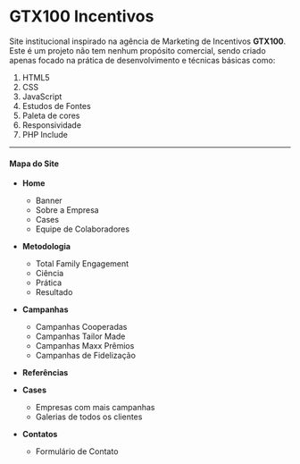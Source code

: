 # GTX100 Incentivos

Site institucional inspirado na agência de Marketing de Incentivos __GTX100__. Este é um projeto não tem nenhum propósito comercial, sendo criado apenas focado na prática de desenvolvimento e técnicas básicas como:
1. HTML5
1. CSS
1. JavaScript
1. Estudos de Fontes
1. Paleta de cores
1. Responsividade
1. PHP Include

---

#### Mapa do Site

* __Home__
   * Banner
   * Sobre a Empresa
   * Cases
   * Equipe de Colaboradores
   
* __Metodologia__
   * Total Family Engagement
   * Ciência
   * Prática
   * Resultado
  
* __Campanhas__
   * Campanhas Cooperadas
   * Campanhas Tailor Made
   * Campanhas Maxx Prêmios
   * Campanhas de Fidelização
  
* __Referências__
* __Cases__
   * Empresas com mais campanhas
   * Galerias de todos os clientes
  
* __Contatos__
   * Formulário de Contato 

